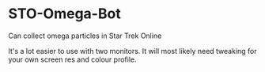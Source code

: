 # STO-Omega-Bot
Can collect omega particles in Star Trek Online

It's a lot easier to use with two monitors.
It will most likely need tweaking for your own screen res and colour profile.
